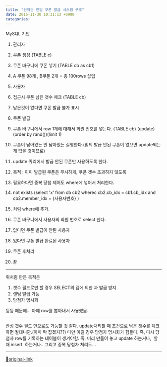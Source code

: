 ```yaml
---
title: "선착순 랜덤 쿠폰 발급 시스템 구조"
date: 2015-11-30 10:31:13 +0900
categories: 
---
```

  

MySQL 기반


1. 관리자
1. 쿠폰 생성 (TABLE c)
2. 쿠폰 바구니에 쿠폰 넣기 (TABLE cb as cb1)
1. A 쿠폰 98개 , B쿠폰 2개 = 총 100rows 삽입


3. 사용자 
1. 접근시 쿠폰 남은 갯수 체크 (TABLE cb)
1. 남은것이 없다면 쿠폰 발급 불가 표시

3. 쿠폰 발급
1. 쿠폰 바구니에서 row 1개에 대해서 회원 번호를 넣는다. (TABLE cb) (update) (order by rand())(limit 1)
1. 쿠폰이 남아있든 안 남아있든 실행한다.(밑의 발급 안된 쿠폰이 없으면 update되는게 없을 것이므로)
2. update 쿼리에서 발급 안된 쿠폰만 사용하도록 한다.
1. 목적 : 이미 발급된 쿠폰은 무시하게, 쿠폰 갯수 초과하지 않도록

4. 필요하다면 중복 당첨 제어도 where에 넣어서 처리한다.
1. not exists (select 'x' from cb cb2 wherec cb2.cb_idx = cb1.cb_idx and cb2.member_idx = {사용자번호} )
2. 처럼 where에 추가.


3. 쿠폰 바구니에서 사용자의 회원 번호로 select 한다.
1. 없다면 쿠폰 발급이 안된 사용자
2. 있다면 쿠폰 발급 완료된 사용자
1. 쿠폰 후처리 




5. 끝

- - - - - -

위처럼 만든 목적은
1. 갯수 필드로만 할 경우 SELECT의 갭에 의한 과 발급 방지
2. 랜덤 발급 가능
3. 당첨자 명시화

등등 때문에... 아예 row를 뽑아내서 사용했음.
- - - - - -

반성
갯수 필드 만으로도 가능할 것 같다. update처리할 때 조건으로 남은 갯수를 체크하면 될테니깐.(아마 락 잡겠지??)
다만 이럴 경우 당첨자 명시화가 힘들다. 즉, 다시 당첨자 row를 기록하는 테이블이 생겨야함. 즉, 미리 만들어 놓고 update 하는거나,  할 때 insert  하는거나..
그리고 중복 당첨자 처리도... 
  
  




***
[🔗original-link](http://www.mins01.com/mh/tech/read/975)